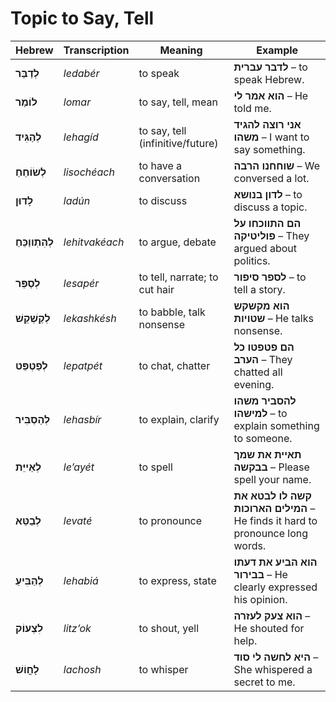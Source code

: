 # Topic to Say, Tell

| **Hebrew**     | **Transcription** | **Meaning**                         | **Example**                                               |
| ------------------ | ----------------- | ----------------------------------- | ----------------------------------------------------- |
| **לְדַבֵּר**       | *ledabér*         | to speak                            | **לדבר עברית** – to speak Hebrew.                      |
| **לוֹמַר**       | *lomar*           | to say, tell, mean                  | **הוא אמר לי** – He told me.                               |
| **לְהַגִּיד**      | *lehagíd*         | to say, tell (infinitive/future)   | **אני רוצה להגיד משהו** – I want to say something.        |
| **לְשׂוֹחֵחַ**     | *lisochéach*      | to have a conversation              | **שוחחנו הרבה** – We conversed a lot.                   |
| **לָדוּן**       | *ladún*           | to discuss                          | **לדון בנושא** – to discuss a topic.                 |
| **לְהִתְווַכֵּחַ**   | *lehitvakéach*    | to argue, debate                 | **הם התווכחו על פוליטיקה** – They argued about politics.     |
| **לְסַפֵּר**       | *lesapér*         | to tell, narrate; to cut hair    | **לספר סיפור** – to tell a story.                          |
| **לְקַשְׁקֵשׁ**     | *lekashkésh*      | to babble, talk nonsense            | **הוא מקשקש שטויות** – He talks nonsense.                  |
| **לְפַטְפֵּט**     | *lepatpét*        | to chat, chatter                 | **הם פטפטו כל הערב** – They chatted all evening.             |
| **לְהַסְבִּיר**    | *lehasbír*        | to explain, clarify              | **להסביר משהו למישהו** – to explain something to someone.    |
| **לְאַייֵּת**      | *le’ayét*         | to spell                            | **תאיית את שמך בבקשה** – Please spell your name.                         |
| **לְבַטֵּא**       | *levaté*          | to pronounce                    | **קשה לו לבטא את המילים הארוכות** – He finds it hard to pronounce long words. |
| **לְהַבִּיעַ**      | *lehabiá*         | to express, state                | **הוא הביע את דעתו בבירור** – He clearly expressed his opinion.            |
| **לִצְעוֹק**        | *litz’ok*         | to shout, yell                   | **הוא צעק לעזרה** – He shouted for help.                                 |
| **לָחֳוֹשׁ**         | *lachosh*         | to whisper                          | **היא לחשה לי סוד** – She whispered a secret to me.     |

